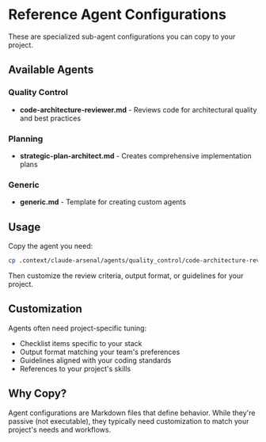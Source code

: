 # Reference Agent Configurations

These are specialized sub-agent configurations you can copy to your project.

## Available Agents

### Quality Control
- **code-architecture-reviewer.md** - Reviews code for architectural quality and best practices

### Planning
- **strategic-plan-architect.md** - Creates comprehensive implementation plans

### Generic
- **generic.md** - Template for creating custom agents

## Usage

Copy the agent you need:

```bash
cp .context/claude-arsenal/agents/quality_control/code-architecture-reviewer.md .claude/agents/
```

Then customize the review criteria, output format, or guidelines for your project.

## Customization

Agents often need project-specific tuning:
- Checklist items specific to your stack
- Output format matching your team's preferences
- Guidelines aligned with your coding standards
- References to your project's skills

## Why Copy?

Agent configurations are Markdown files that define behavior. While they're passive (not executable), they typically need customization to match your project's needs and workflows.

